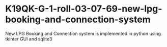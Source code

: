 # K19QK-G-1-roll-03-07-69-new-lpg-booking-and-connection-system
New LPG Booking and Connection system is implemented in python using tkinter GUI and sqlite3 
